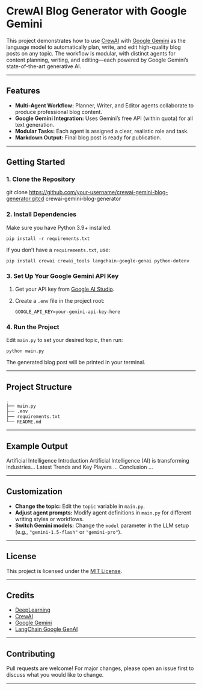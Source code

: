 # CrewAI Blog Generator with Google Gemini

This project demonstrates how to use [CrewAI](https://github.com/crewAIInc/crewAI) with [Google Gemini](https://ai.google.dev/) as the language model to automatically plan, write, and edit high-quality blog posts on any topic. The workflow is modular, with distinct agents for content planning, writing, and editing—each powered by Google Gemini’s state-of-the-art generative AI.

---

## Features

- **Multi-Agent Workflow:** Planner, Writer, and Editor agents collaborate to produce professional blog content.
- **Google Gemini Integration:** Uses Gemini’s free API (within quota) for all text generation.
- **Modular Tasks:** Each agent is assigned a clear, realistic role and task.
- **Markdown Output:** Final blog post is ready for publication.

---

## Getting Started

### 1. Clone the Repository

git clone https://github.com/your-username/crewai-gemini-blog-generator.gitcd crewai-gemini-blog-generator


### 2. Install Dependencies

Make sure you have Python 3.9+ installed.

```
pip install -r requirements.txt
```


If you don’t have a `requirements.txt`, use:

```
pip install crewai crewai_tools langchain-google-genai python-dotenv
```


### 3. Set Up Your Google Gemini API Key

1. Get your API key from [Google AI Studio](https://aistudio.google.com/).
2. Create a `.env` file in the project root:

    ```
    GOOGLE_API_KEY=your-gemini-api-key-here
    ```

### 4. Run the Project

Edit `main.py` to set your desired topic, then run:

```
python main.py
```


The generated blog post will be printed in your terminal.

---

## Project Structure

```
.
├── main.py
├── .env
├── requirements.txt
└── README.md
```

---

## Example Output

Artificial Intelligence
Introduction
Artificial Intelligence (AI) is transforming industries…
Latest Trends and Key Players
…
Conclusion
…


---

## Customization

- **Change the topic:** Edit the `topic` variable in `main.py`.
- **Adjust agent prompts:** Modify agent definitions in `main.py` for different writing styles or workflows.
- **Switch Gemini models:** Change the `model` parameter in the LLM setup (e.g., `"gemini-1.5-flash"` or `"gemini-pro"`).

---

## License

This project is licensed under the [MIT License](LICENSE).

---

## Credits

- [DeepLearning](https://learn.deeplearning.ai/)
- [CrewAI](https://github.com/crewAIInc/crewAI)
- [Google Gemini](https://ai.google.dev/)
- [LangChain Google GenAI](https://github.com/langchain-ai/langchain)

---

## Contributing

Pull requests are welcome! For major changes, please open an issue first to discuss what you would like to change.

---
